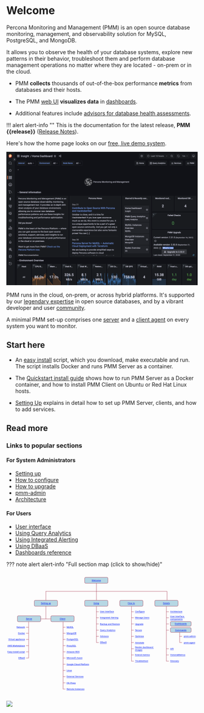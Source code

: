 # Welcome

Percona Monitoring and Management (PMM) is an open source database monitoring, management, and observability solution for MySQL, PostgreSQL, and MongoDB.

It allows you to observe the health of your database systems, explore new patterns in their behavior, troubleshoot them and perform database management operations no matter where they are located - on-prem or in the cloud.

- PMM **collects** thousands of out-of-the-box performance **metrics** from databases and their hosts.

- The PMM [web UI](using/interface.md) **visualizes data** in [dashboards](details/dashboards/).

- Additional features include [advisors for database health assessments](details/develop-checks/index.md).

!!! alert alert-info ""
    This is the documentation for the latest release, **PMM {{release}}** ([Release Notes](release-notes/{{release}}.md)).

Here's how the home page looks on our <a href='https://pmmdemo.percona.com/' target='_blank'>free, live demo system</a>.

<a href='https://pmmdemo.percona.com/' target='_blank'>
    <img src="_images/PMM_Home_Dashboard.png" alt="PMM Demo Home Page" width=800px class="imgcenter"/>
</a>

PMM runs in the cloud, on-prem, or across hybrid platforms. It's supported by our [legendary expertise][percona_services] in open source databases, and by a vibrant developer and user [community].

A minimal PMM set-up comprises one [server](details/architecture.md#pmm-server) and a [client agent](details/architecture.md#pmm-client) on every system you want to monitor.

## Start here

- An [easy install] script, which you download, make executable and run. The script installs Docker and runs PMM Server as a container.

- The [Quickstart install guide] shows how to run PMM Server as a Docker container, and how to install PMM Client on Ubuntu or Red Hat Linux hosts.

- [Setting Up] explains in detail how to set up PMM Server, clients, and how to add services.

## Read more

### Links to popular sections

#### For System Administrators

- [Setting up](https://www.percona.com/doc/percona-monitoring-and-management/2.x/setting-up/index.html)
- [How to configure](https://www.percona.com/doc/percona-monitoring-and-management/2.x/how-to/configure.html)
- [How to upgrade](https://www.percona.com/doc/percona-monitoring-and-management/2.x/how-to/upgrade.html)
- [pmm-admin](https://www.percona.com/doc/percona-monitoring-and-management/2.x/details/commands/pmm-admin.html)
- [Architecture](https://www.percona.com/doc/percona-monitoring-and-management/2.x/details/architecture.html)

#### For Users

- [User interface](https://www.percona.com/doc/percona-monitoring-and-management/2.x/using/interface.html)
- [Using Query Analytics](https://www.percona.com/doc/percona-monitoring-and-management/2.x/using/query-analytics.html)
- [Using Integrated Alerting](https://www.percona.com/doc/percona-monitoring-and-management/2.x/using/alerting.html)
- [Using DBaaS](https://www.percona.com/doc/percona-monitoring-and-management/2.x/using/dbaas.html)
- [Dashboards reference](https://www.percona.com/doc/percona-monitoring-and-management/2.x/details/dashboards/index.html)

??? note alert alert-info "Full section map (click to show/hide)"
    <p>
      <!-- Maintained at https://www.figma.com/file/UcK1mgqbZv2SPFa1M5AjsU/pmm-doc-sitemap?node-id=1%3A3 -->
      <svg width="1544" height="980" viewBox="0 0 1544 980" fill="none" xmlns="http://www.w3.org/2000/svg">
        <g clip-path="url(#clip0_1_3)">
        <line x1="727" y1="83" x2="727" y2="222" stroke="#9A1E39" stroke-width="2"/>
        <line x1="1297" y1="149" x2="1297" y2="222" stroke="#9A1E39" stroke-width="2"/>
        <line x1="277" y1="372" x2="359" y2="372" stroke="#9A1E39" stroke-width="2"/>
        <line x1="318" y1="150" x2="1296" y2="150" stroke="#9A1E39" stroke-width="2"/>
        <line x1="319" y1="149" x2="319" y2="373" stroke="#9A1E39" stroke-width="2"/>
        <rect x="1324" y="443" width="168" height="38" rx="9" fill="#B6D7E4" stroke="#9A1E39" stroke-width="2"/>
        <text fill="#001CF5" xml:space="preserve" style="white-space: pre" font-family="Roboto" font-size="18" letter-spacing="0em" text-decoration="underline"><tspan x="1361.62" y="468.152"><a href="https://www.percona.com/doc/percona-monitoring-and-management/2.x/details/commands/">Commands</a></tspan></text>
        <rect x="1324" y="393" width="168" height="38" rx="9" fill="#B6D7E4" stroke="#9A1E39" stroke-width="2"/>
        <text fill="#001CF5" xml:space="preserve" style="white-space: pre" font-family="Roboto" font-size="18" letter-spacing="0em" text-decoration="underline"><tspan x="1359.82" y="418.152"><a href="https://www.percona.com/doc/percona-monitoring-and-management/2.x/details/dashboards/">Dashboards</a></tspan></text>
        <text fill="#001CF5" xml:space="preserve" style="white-space: pre" font-family="Roboto" font-size="18" letter-spacing="0em" text-decoration="underline"><tspan x="1323" y="618.152"><a href="https://www.percona.com/doc/percona-monitoring-and-management/2.x/details/api.html">API</a></tspan></text>
        <text fill="#001CF5" xml:space="preserve" style="white-space: pre" font-family="Roboto" font-size="18" letter-spacing="0em" text-decoration="underline"><tspan x="1432" y="519.152"><a href="https://www.percona.com/doc/percona-monitoring-and-management/2.x/details/commands/pmm-admin.html">pmm-admin</a></tspan></text>
        <text fill="#001CF5" xml:space="preserve" style="white-space: pre" font-family="Roboto" font-size="18" letter-spacing="0em" text-decoration="underline"><tspan x="1432" y="569.152"><a href="https://www.percona.com/doc/percona-monitoring-and-management/2.x/details/commands/pmm-agent.html">pmm-agent</a></tspan></text>
        <text fill="#001CF5" xml:space="preserve" style="white-space: pre" font-family="Roboto" font-size="18" letter-spacing="0em" text-decoration="underline"><tspan x="1323" y="319.152"><a href="https://www.percona.com/doc/percona-monitoring-and-management/2.x/details/architecture.html">Architecture</a></tspan></text>
        <text fill="#001CF5" xml:space="preserve" style="white-space: pre" font-family="Roboto" font-size="18" letter-spacing="0em" text-decoration="underline"><tspan x="1323" y="358.652"><a href="https://www.percona.com/doc/percona-monitoring-and-management/2.x/details/interface.html">User Interface </a></tspan><tspan x="1323" y="379.652"><a href="https://www.percona.com/doc/percona-monitoring-and-management/2.x/details/interface.html">components</a></tspan></text>
        <text fill="#001CF5" xml:space="preserve" style="white-space: pre" font-family="Roboto" font-size="18" letter-spacing="0em" text-decoration="underline"><tspan x="1323" y="668.152"><a href="https://www.percona.com/doc/percona-monitoring-and-management/2.x/details/victoria-metrics.html">VictoriaMetrics</a></tspan></text>
        <text fill="#001CF5" xml:space="preserve" style="white-space: pre" font-family="Roboto" font-size="18" letter-spacing="0em" text-decoration="underline"><tspan x="1323" y="718.152"><a href="https://www.percona.com/doc/percona-monitoring-and-management/2.x/details/glossary.html">Glossary</a></tspan></text>
        <line x1="1418" y1="563" x2="1398" y2="563" stroke="#9A1E39" stroke-width="2"/>
        <line x1="1418" y1="513" x2="1398" y2="513" stroke="#9A1E39" stroke-width="2"/>
        <line x1="1399" y1="481" x2="1399" y2="562" stroke="#9A1E39" stroke-width="2"/>
        <line x1="1312" y1="613" x2="1292" y2="613" stroke="#9A1E39" stroke-width="2"/>
        <line x1="1312" y1="663" x2="1292" y2="663" stroke="#9A1E39" stroke-width="2"/>
        <line x1="1312" y1="713" x2="1292" y2="713" stroke="#9A1E39" stroke-width="2"/>
        <line x1="1312" y1="315" x2="1292" y2="315" stroke="#9A1E39" stroke-width="2"/>
        <line x1="1312" y1="363" x2="1292" y2="363" stroke="#9A1E39" stroke-width="2"/>
        <line x1="1312" y1="413" x2="1292" y2="413" stroke="#9A1E39" stroke-width="2"/>
        <line x1="1312" y1="463" x2="1292" y2="463" stroke="#9A1E39" stroke-width="2"/>
        <line x1="1292" y1="271" x2="1292" y2="714" stroke="#9A1E39" stroke-width="2"/>
        <rect x="1198" y="222" width="188" height="48" rx="9" fill="#B6D7E4" stroke="#9A1E39" stroke-width="2"/>
        <text fill="#001CF5" xml:space="preserve" style="white-space: pre" font-family="Roboto" font-size="18" letter-spacing="0em" text-decoration="underline"><tspan x="1264.46" y="252.152"><a href="https://www.percona.com/doc/percona-monitoring-and-management/2.x/details/">Details</a></tspan></text>
        <text fill="#001CF5" xml:space="preserve" style="white-space: pre" font-family="Roboto" font-size="18" letter-spacing="0em" text-decoration="underline"><tspan x="1039" y="607.652"><a href="https://www.percona.com/doc/percona-monitoring-and-management/2.x/how-to/render-dashboard-images.html">Render dashboard </a></tspan><tspan x="1039" y="628.652"><a href="https://www.percona.com/doc/percona-monitoring-and-management/2.x/how-to/render-dashboard-images.html">images</a></tspan></text>
        <text fill="#001CF5" xml:space="preserve" style="white-space: pre" font-family="Roboto" font-size="18" letter-spacing="0em" text-decoration="underline"><tspan x="1039" y="569.152"><a href="https://www.percona.com/doc/percona-monitoring-and-management/2.x/how-to/annotate.html">Annotate</a></tspan></text>
        <text fill="#001CF5" xml:space="preserve" style="white-space: pre" font-family="Roboto" font-size="18" letter-spacing="0em" text-decoration="underline"><tspan x="1039" y="519.152"><a href="https://www.percona.com/doc/percona-monitoring-and-management/2.x/how-to/optimize.html">Optimize</a></tspan></text>
        <text fill="#001CF5" xml:space="preserve" style="white-space: pre" font-family="Roboto" font-size="18" letter-spacing="0em" text-decoration="underline"><tspan x="1039" y="469.152"><a href="https://www.percona.com/doc/percona-monitoring-and-management/2.x/how-to/secure.html">Secure</a></tspan></text>
        <text fill="#001CF5" xml:space="preserve" style="white-space: pre" font-family="Roboto" font-size="18" letter-spacing="0em" text-decoration="underline"><tspan x="1039" y="419.152"><a href="https://www.percona.com/doc/percona-monitoring-and-management/2.x/how-to/upgrade.html">Upgrade</a></tspan></text>
        <text fill="#001CF5" xml:space="preserve" style="white-space: pre" font-family="Roboto" font-size="18" letter-spacing="0em" text-decoration="underline"><tspan x="1039" y="319.152"><a href="https://www.percona.com/doc/percona-monitoring-and-management/2.x/how-to/configure.html">Configure</a></tspan></text>
        <text fill="#001CF5" xml:space="preserve" style="white-space: pre" font-family="Roboto" font-size="18" letter-spacing="0em" text-decoration="underline"><tspan x="1039" y="369.152"><a href="https://www.percona.com/doc/percona-monitoring-and-management/2.x/how-to/manage-users.html">Manage Users</a></tspan></text>
        <text fill="#001CF5" xml:space="preserve" style="white-space: pre" font-family="Roboto" font-size="18" letter-spacing="0em" text-decoration="underline"><tspan x="1039" y="668.152"><a href="https://www.percona.com/doc/percona-monitoring-and-management/2.x/how-to/extend-metrics.html">Extend metrics</a></tspan></text>
        <text fill="#001CF5" xml:space="preserve" style="white-space: pre" font-family="Roboto" font-size="18" letter-spacing="0em" text-decoration="underline"><tspan x="1039" y="718.152"><a href="https://www.percona.com/doc/percona-monitoring-and-management/2.x/how-to/troubleshoot.html">Troubleshoot</a></tspan></text>
        <line x1="1029" y1="613" x2="1009" y2="613" stroke="#9A1E39" stroke-width="2"/>
        <line x1="1029" y1="663" x2="1009" y2="663" stroke="#9A1E39" stroke-width="2"/>
        <line x1="1029" y1="713" x2="1009" y2="713" stroke="#9A1E39" stroke-width="2"/>
        <line x1="1010" y1="271" x2="1010" y2="714" stroke="#9A1E39" stroke-width="2"/>
        <line x1="1029" y1="315" x2="1009" y2="315" stroke="#9A1E39" stroke-width="2"/>
        <line x1="1029" y1="363" x2="1009" y2="363" stroke="#9A1E39" stroke-width="2"/>
        <line x1="1029" y1="413" x2="1009" y2="413" stroke="#9A1E39" stroke-width="2"/>
        <line x1="1029" y1="463" x2="1009" y2="463" stroke="#9A1E39" stroke-width="2"/>
        <line x1="1029" y1="513" x2="1009" y2="513" stroke="#9A1E39" stroke-width="2"/>
        <line x1="1029" y1="563" x2="1009" y2="563" stroke="#9A1E39" stroke-width="2"/>
        <rect x="915" y="222" width="188" height="48" rx="9" fill="#B6D7E4" stroke="#9A1E39" stroke-width="2"/>
        <text fill="#001CF5" xml:space="preserve" style="white-space: pre" font-family="Roboto" font-size="18" letter-spacing="0em" text-decoration="underline"><tspan x="980.453" y="252.152"><a href="https://www.percona.com/doc/percona-monitoring-and-management/2.x/how-to/">How to</a></tspan></text>
        <text fill="#001CF5" xml:space="preserve" style="white-space: pre" font-family="Roboto" font-size="18" letter-spacing="0em" text-decoration="underline"><tspan x="756" y="568.152"><a href="https://www.percona.com/doc/percona-monitoring-and-management/2.x/using/dbaas.html">DBaaS</a></tspan></text>
        <text fill="#001CF5" xml:space="preserve" style="white-space: pre" font-family="Roboto" font-size="18" letter-spacing="0em" text-decoration="underline"><tspan x="756" y="519.152"><a href="https://www.percona.com/doc/percona-monitoring-and-management/2.x/how-to/advisors.html">Advisors</a></tspan></text>
        <text fill="#001CF5" xml:space="preserve" style="white-space: pre" font-family="Roboto" font-size="18" letter-spacing="0em" text-decoration="underline"><tspan x="756" y="469.152"><a href="https://www.percona.com/doc/percona-monitoring-and-management/2.x/using/query-analytics.html">Query Analytics</a></tspan></text>
        <text fill="#001CF5" xml:space="preserve" style="white-space: pre" font-family="Roboto" font-size="18" letter-spacing="0em" text-decoration="underline"><tspan x="756" y="419.152"><a href="https://www.percona.com/doc/percona-monitoring-and-management/2.x/using/backup.html">Backup and Restore</a></tspan></text>
        <text fill="#001CF5" xml:space="preserve" style="white-space: pre" font-family="Roboto" font-size="18" letter-spacing="0em" text-decoration="underline"><tspan x="756" y="369.152"><a href="https://www.percona.com/doc/percona-monitoring-and-management/2.x/using/alerting.html">Integrated Alerting</a></tspan></text>
        <text fill="#001CF5" xml:space="preserve" style="white-space: pre" font-family="Roboto" font-size="18" letter-spacing="0em" text-decoration="underline"><tspan x="756" y="319.152"><a href="https://www.percona.com/doc/percona-monitoring-and-management/2.x/using/interface.html">User Interface</a></tspan></text>
        <line x1="727" y1="271" x2="727" y2="562" stroke="#9A1E39" stroke-width="2"/>
        <line x1="746" y1="315" x2="726" y2="315" stroke="#9A1E39" stroke-width="2"/>
        <line x1="746" y1="363" x2="726" y2="363" stroke="#9A1E39" stroke-width="2"/>
        <line x1="746" y1="413" x2="726" y2="413" stroke="#9A1E39" stroke-width="2"/>
        <line x1="746" y1="463" x2="726" y2="463" stroke="#9A1E39" stroke-width="2"/>
        <line x1="746" y1="513" x2="726" y2="513" stroke="#9A1E39" stroke-width="2"/>
        <line x1="746" y1="563" x2="726" y2="563" stroke="#9A1E39" stroke-width="2"/>
        <rect x="632" y="222" width="188" height="48" rx="9" fill="#B6D7E4" stroke="#9A1E39" stroke-width="2"/>
        <text fill="#001CF5" xml:space="preserve" style="white-space: pre" font-family="Roboto" font-size="18" letter-spacing="0em" text-decoration="underline"><tspan x="703.298" y="252.152"><a href="https://www.percona.com/doc/percona-monitoring-and-management/2.x/using/">Using</a></tspan></text>
        <text fill="#001CF5" xml:space="preserve" style="white-space: pre" font-family="Roboto" font-size="18" letter-spacing="0em" text-decoration="underline"><tspan x="486" y="443.152"><a href="https://www.percona.com/doc/percona-monitoring-and-management/2.x/setting-up/client/mysql.html">MySQL</a></tspan></text>
        <text fill="#001CF5" xml:space="preserve" style="white-space: pre" font-family="Roboto" font-size="18" letter-spacing="0em" text-decoration="underline"><tspan x="486" y="493.152"><a href="https://www.percona.com/doc/percona-monitoring-and-management/2.x/setting-up/client/mongodb.html">MongoDB</a></tspan></text>
        <text fill="#001CF5" xml:space="preserve" style="white-space: pre" font-family="Roboto" font-size="18" letter-spacing="0em" text-decoration="underline"><tspan x="486" y="543.152"><a href="https://www.percona.com/doc/percona-monitoring-and-management/2.x/setting-up/client/postgresql.html">PostgreSQL</a></tspan></text>
        <text fill="#001CF5" xml:space="preserve" style="white-space: pre" font-family="Roboto" font-size="18" letter-spacing="0em" text-decoration="underline"><tspan x="486" y="593.152"><a href="https://www.percona.com/doc/percona-monitoring-and-management/2.x/setting-up/client/proxysql.html">ProxySQL</a></tspan></text>
        <text fill="#001CF5" xml:space="preserve" style="white-space: pre" font-family="Roboto" font-size="18" letter-spacing="0em" text-decoration="underline"><tspan x="486" y="643.152"><a href="https://www.percona.com/doc/percona-monitoring-and-management/2.x/setting-up/client/aws.html">Amazon RDS</a></tspan></text>
        <text fill="#001CF5" xml:space="preserve" style="white-space: pre" font-family="Roboto" font-size="18" letter-spacing="0em" text-decoration="underline"><tspan x="486" y="693.152"><a href="https://www.percona.com/doc/percona-monitoring-and-management/2.x/setting-up/client/azure.html">Microsoft Azure</a></tspan></text>
        <text fill="#001CF5" xml:space="preserve" style="white-space: pre" font-family="Roboto" font-size="18" letter-spacing="0em" text-decoration="underline"><tspan x="486" y="793.152"><a href="https://www.percona.com/doc/percona-monitoring-and-management/2.x/setting-up/client/linux.html">Linux</a></tspan></text>
        <text fill="#001CF5" xml:space="preserve" style="white-space: pre" font-family="Roboto" font-size="18" letter-spacing="0em" text-decoration="underline"><tspan x="486" y="843.152"><a href="https://www.percona.com/doc/percona-monitoring-and-management/2.x/setting-up/client/external.html">External Services</a></tspan></text>
        <text fill="#001CF5" xml:space="preserve" style="white-space: pre" font-family="Roboto" font-size="18" letter-spacing="0em" text-decoration="underline"><tspan x="486" y="893.152"><a href="https://www.percona.com/doc/percona-monitoring-and-management/2.x/setting-up/client/haproxy.html">HA Proxy</a></tspan></text>
        <text fill="#001CF5" xml:space="preserve" style="white-space: pre" font-family="Roboto" font-size="18" letter-spacing="0em" text-decoration="underline"><tspan x="486" y="943.152"><a href="https://www.percona.com/doc/percona-monitoring-and-management/2.x/setting-up/client/remote.html">Remote Instances</a></tspan></text>
        <text fill="#001CF5" xml:space="preserve" style="white-space: pre" font-family="Roboto" font-size="18" letter-spacing="0em" text-decoration="underline"><tspan x="486" y="743.152"><a href="https://www.percona.com/doc/percona-monitoring-and-management/2.x/setting-up/client/google.html">Google Cloud Platform</a></tspan></text>
        <line x1="477" y1="738" x2="457" y2="738" stroke="#9A1E39" stroke-width="2"/>
        <line x1="477" y1="788" x2="457" y2="788" stroke="#9A1E39" stroke-width="2"/>
        <line x1="477" y1="838" x2="457" y2="838" stroke="#9A1E39" stroke-width="2"/>
        <line x1="477" y1="888" x2="457" y2="888" stroke="#9A1E39" stroke-width="2"/>
        <line x1="477" y1="938" x2="457" y2="938" stroke="#9A1E39" stroke-width="2"/>
        <line x1="458" y1="396" x2="458" y2="939" stroke="#9A1E39" stroke-width="2"/>
        <line x1="477" y1="440" x2="457" y2="440" stroke="#9A1E39" stroke-width="2"/>
        <line x1="477" y1="488" x2="457" y2="488" stroke="#9A1E39" stroke-width="2"/>
        <line x1="477" y1="538" x2="457" y2="538" stroke="#9A1E39" stroke-width="2"/>
        <line x1="477" y1="588" x2="457" y2="588" stroke="#9A1E39" stroke-width="2"/>
        <line x1="477" y1="638" x2="457" y2="638" stroke="#9A1E39" stroke-width="2"/>
        <line x1="477" y1="688" x2="457" y2="688" stroke="#9A1E39" stroke-width="2"/>
        <rect x="359" y="347" width="188" height="48" rx="9" fill="#B6D7E4" stroke="#9A1E39" stroke-width="2"/>
        <text fill="#001CF5" xml:space="preserve" style="white-space: pre" font-family="Roboto" font-size="18" letter-spacing="0em" text-decoration="underline"><tspan x="430.069" y="377.152"><a href="https://www.percona.com/doc/percona-monitoring-and-management/2.x/setting-up/client/">Client</a></tspan></text>
        <rect x="89" y="347" width="188" height="48" rx="9" fill="#B6D7E4" stroke="#9A1E39" stroke-width="2"/>
        <text fill="#001CF5" xml:space="preserve" style="white-space: pre" font-family="Roboto" font-size="18" letter-spacing="0em" text-decoration="underline"><tspan x="157.635" y="377.152"><a href="https://www.percona.com/doc/percona-monitoring-and-management/2.x/setting-up/server/">Server</a></tspan></text>
        <text fill="#001CF5" xml:space="preserve" style="white-space: pre" font-family="Roboto" font-size="18" letter-spacing="0em" text-decoration="underline"><tspan x="82.6934" y="443.152"><a href="https://www.percona.com/doc/percona-monitoring-and-management/2.x/setting-up/server/network.html">Network</a></tspan></text>
        <text fill="#001CF5" xml:space="preserve" style="white-space: pre" font-family="Roboto" font-size="18" letter-spacing="0em" text-decoration="underline"><tspan x="93.9082" y="493.152"><a href="https://www.percona.com/doc/percona-monitoring-and-management/2.x/setting-up/server/docker.html">Docker</a></tspan></text>
        <text fill="#001CF5" xml:space="preserve" style="white-space: pre" font-family="Roboto" font-size="18" letter-spacing="0em" text-decoration="underline"><tspan x="15.7031" y="543.152"><a href="https://www.percona.com/doc/percona-monitoring-and-management/2.x/setting-up/server/virtual-appliance.html">Virtual appliance</a></tspan></text>
        <text fill="#001CF5" xml:space="preserve" style="white-space: pre" font-family="Roboto" font-size="18" letter-spacing="0em" text-decoration="underline"><tspan x="8.51367" y="593.152"><a href="https://www.percona.com/doc/percona-monitoring-and-management/2.x/setting-up/server/aws.html">AWS Marketplace</a></tspan></text>
        <text fill="#001CF5" xml:space="preserve" style="white-space: pre" font-family="Roboto" font-size="18" letter-spacing="0em" text-decoration="underline"><tspan x="9.46289" y="643.152"><a href="https://www.percona.com/doc/percona-monitoring-and-management/2.x/setting-up/server/easy-install.html">Easy-install script</a></tspan></text>
        <text fill="#001CF5" xml:space="preserve" style="white-space: pre" font-family="Roboto" font-size="18" letter-spacing="0em" text-decoration="underline"><tspan x="96.7031" y="693.152"><a href="https://www.percona.com/doc/percona-monitoring-and-management/2.x/setting-up/server/dbaas.html">DBaaS</a></tspan></text>
        <line x1="180" y1="396" x2="180" y2="689" stroke="#9A1E39" stroke-width="2"/>
        <line x1="179" y1="440" x2="159" y2="440" stroke="#9A1E39" stroke-width="2"/>
        <line x1="179" y1="488" x2="159" y2="488" stroke="#9A1E39" stroke-width="2"/>
        <line x1="179" y1="538" x2="159" y2="538" stroke="#9A1E39" stroke-width="2"/>
        <line x1="179" y1="588" x2="159" y2="588" stroke="#9A1E39" stroke-width="2"/>
        <line x1="179" y1="638" x2="159" y2="638" stroke="#9A1E39" stroke-width="2"/>
        <line x1="179" y1="688" x2="159" y2="688" stroke="#9A1E39" stroke-width="2"/>
        <rect x="225" y="222" width="188" height="48" rx="9" fill="#B6D7E4" stroke="#9A1E39" stroke-width="2"/>
        <text fill="#001CF5" xml:space="preserve" style="white-space: pre" font-family="Roboto" font-size="18" letter-spacing="0em" text-decoration="underline"><tspan x="278.526" y="252.152"><a href="https://www.percona.com/doc/percona-monitoring-and-management/2.x/setting-up/">Setting up</a></tspan></text>
        <rect x="632" y="37" width="188" height="48" rx="9" fill="#B6D7E4" stroke="#9A1E39" stroke-width="2"/>
        <text fill="#001CF5" xml:space="preserve" style="white-space: pre" font-family="Roboto" font-size="18" letter-spacing="0em" text-decoration="underline"><tspan x="688.682" y="67.1523"><a href="https://www.percona.com/doc/percona-monitoring-and-management/2.x/index.html">Welcome</a></tspan></text>
        </g>
        <defs>
        <clipPath id="clip0_1_3">
        <rect width="1544" height="980" fill="white"/>
        </clipPath>
        </defs>
      </svg>
    </p>

<img src="https://tracking.g2crowd.com/attribution_tracking/conversions/1007137.gif?e=" />


[percona_services]: https://www.percona.com/services
[community]: https://www.percona.com/forums/questions-discussions/percona-monitoring-and-management
[Technical Preview]: details/glossary.md#technical-preview
[easy install]: setting-up/server/easy-install.md
[Setting Up]: setting-up/index.md
[Quickstart install guide]: https://www.percona.com/software/pmm/quickstart
